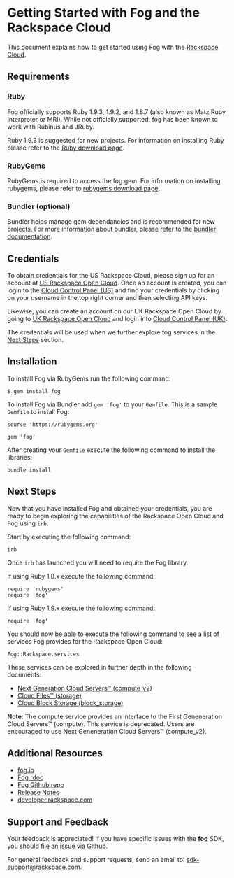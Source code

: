 # Getting Started with Fog and the Rackspace Cloud

This document explains how to get started using Fog with the [Rackspace Cloud](http://www.rackspace.com/cloud/).

## Requirements

### Ruby

Fog officially supports Ruby 1.9.3, 1.9.2, and 1.8.7 (also known as Matz Ruby Interpreter or MRI). While not officially supported, fog has been known to work with Rubinus and JRuby. 

Ruby 1.9.3 is suggested for new projects. For information on installing Ruby please refer to the [Ruby download page](http://www.ruby-lang.org/en/downloads/).

### RubyGems

RubyGems is required to access the fog gem. For information on installing rubygems, please refer to [rubygems download page](http://rubygems.org/pages/download).

### Bundler (optional)

Bundler helps manage gem dependancies and is recommended for new projects. For more information about bundler, please refer to the [bundler documentation](http://gembundler.com/).

## Credentials

To obtain credentials for the US Rackspace Cloud, please sign up for an account at [US Rackspace Open Cloud](https://cart.rackspace.com/cloud/). Once an account is created, you can login to the [Cloud Control Panel (US)](https://mycloud.rackspace.com/) and find your credentials by clicking on your username in the top right corner and then selecting API keys.

Likewise, you can create an account on our UK Rackspace Open Cloud by going to [UK Rackspace Open Cloud](https://buyonline.rackspace.co.uk/cloud/userinfo?type=normal) and login into [Cloud Control Panel (UK)](https://mycloud.rackspace.co.uk/).

The credentials will be used when we further explore fog services in the [Next Steps](#next-steps) section.

## Installation

To install Fog via RubyGems run the following command:

    $ gem install fog
    
To install Fog via Bundler add `gem 'fog'` to your `Gemfile`. This is a sample `Gemfile` to install Fog: 

	source 'https://rubygems.org'

	gem 'fog'

After creating your `Gemfile` execute the following command to install the libraries:

	bundle install	

## Next Steps

Now that you have installed Fog and obtained your credentials, you are ready to begin exploring the capabilities of the Rackspace Open Cloud and Fog using `irb`.

Start by executing the following command:

	irb
	
Once `irb` has launched you will need to require the Fog library. 

If using Ruby 1.8.x execute the following command:

	require 'rubygems'
	require 'fog'

If using Ruby 1.9.x execute the following command:

	require 'fog'

You should now be able to execute the following command to see a list of services Fog provides for the Rackspace Open Cloud:

	Fog::Rackspace.services

These services can be explored in further depth in the following documents:

* [Next Generation Cloud Servers™ (compute_v2)](compute_v2.md)
* [Cloud Files™ (storage)](storage.md)
* [Cloud Block Storage (block_storage)](block_storage.md)

**Note**: The compute service provides an interface to the First Geneneration Cloud Servers™ (compute). This service is deprecated. Users are encouraged to use Next Geneneration Cloud Servers™ (compute_v2).

## Additional Resources
* [fog.io](http://fog.io)
* [Fog rdoc](http://rubydoc.info/gems/fog)
* [Fog Github repo](https://github.com/fog/fog)
* [Release Notes](https://github.com/fog/fog/blob/master/changelog.txt)
* [developer.rackspace.com](http://developer.rackspace.com/)

## Support and Feedback
Your feedback is appreciated! If you have specific issues with the **fog** SDK, you should file an [issue via Github](https://github.com/fog/fog/issues).

For general feedback and support requests, send an email to: <sdk-support@rackspace.com>.
